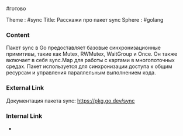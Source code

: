 #готово 

Theme : #sync
Title: Расскажи про пакет sync
Sphere : #golang

### Content

Пакет sync в Go предоставляет базовые синхронизационные примитивы, такие как Mutex, RWMutex, WaitGroup и Once. Он также включает в себя sync.Map для работы с картами в многопоточных средах. Пакет используется для синхронизации доступа к общим ресурсам и управления параллельным выполнением кода.

### External Link

Документация пакета sync: https://pkg.go.dev/sync

### Internal Link

- 